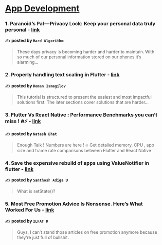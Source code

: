 
<h1><a href=https://medium.com/tag/mobile-app-development/recommended target="_blank" rel="noopener noreferrer">App Development</a></h1>
<h3>1. Paranoid’s Pal — Privacy Lock: Keep your personal data truly personal - <a href="https://medium.com/@gritsenko.dhr/paranoids-pal-privacy-lock-keep-your-personal-data-truly-personal-94cd21ccea3b" target="_blank" rel="noopener noreferrer">link</a></h3>

✍️ **posted by `Hard Algorithm`**

<blockquote>These days privacy is becoming harder and harder to maintain. With so much of our personal information stored on our phones it’s alarming…</blockquote>

<h3>2. Properly handling text scaling in Flutter - <a href="https://medium.com/@pomis172/properly-handling-text-scaling-in-flutter-313fe717816c" target="_blank" rel="noopener noreferrer">link</a></h3>

✍️ **posted by `Roman Ismagilov`**

<blockquote>This tutorial is structured to present the easiest and most impactful solutions first. The later sections cover solutions that are harder…</blockquote>

<h3>3. Flutter Vs React Native : Performance Benchmarks you can’t miss ! 🔥⚡️ - <a href="https://medium.com/@nateshmbhat/flutter-vs-react-native-performance-benchmarks-you-cant-miss-️-2e31905df9b4" target="_blank" rel="noopener noreferrer">link</a></h3>

✍️ **posted by `Natesh Bhat`**

<blockquote>Enough Talk ! Numbers are here ! 🔥 Get detailed memory, CPU , app size and frame rate comparisons between Flutter and React Native</blockquote>

<h3>4. Save the expensive rebuild of apps using ValueNotifier in flutter - <a href="https://medium.com/@santhosh-adiga-u/save-the-expensive-rebuild-of-apps-using-valuenotifier-in-flutter-8e49205b16ac" target="_blank" rel="noopener noreferrer">link</a></h3>

✍️ **posted by `Santhosh Adiga U`**

<blockquote>What is setState()?</blockquote>

<h3>5. Most Free Promotion Advice Is Nonsense. Here’s What Worked For Us - <a href="https://medium.com/better-marketing/most-free-promotion-advice-is-nonsense-heres-what-worked-for-us-456ddc928a7c" target="_blank" rel="noopener noreferrer">link</a></h3>

✍️ **posted by `ILFAT K`**

<blockquote>Guys, I can’t stand those articles on free promotion anymore because they’re just full of bullshit.</blockquote>

